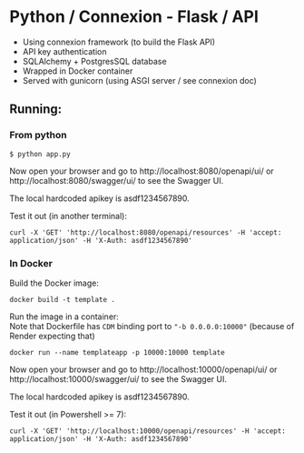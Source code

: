 # Python / Connexion - Flask / API

- Using connexion framework (to build the Flask API)
- API key authentication
- SQLAlchemy + PostgresSQL database
- Wrapped in Docker container
- Served with gunicorn (using ASGI server / see connexion doc)


## Running:

### From python

`$ python app.py`

Now open your browser and go to http://localhost:8080/openapi/ui/ or 
http://localhost:8080/swagger/ui/ to see the Swagger UI.

The local hardcoded apikey is asdf1234567890.

Test it out (in another terminal):

`curl -X 'GET' 'http://localhost:8080/openapi/resources' -H 'accept: application/json' -H 'X-Auth: asdf1234567890'`

### In Docker

Build the Docker image:

`docker build -t template .`

Run the image in a container:\
Note that Dockerfile has `CDM` binding port to `"-b 0.0.0.0:10000"` (because of Render expecting that)

`docker run --name templateapp -p 10000:10000 template`

Now open your browser and go to http://localhost:10000/openapi/ui/ or 
http://localhost:10000/swagger/ui/ to see the Swagger UI.

The local hardcoded apikey is asdf1234567890.

Test it out (in Powershell >= 7):

`curl -X 'GET' 'http://localhost:10000/openapi/resources' -H 'accept: application/json' -H 'X-Auth: asdf1234567890'`

